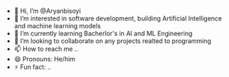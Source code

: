 - 👋 Hi, I’m @Aryanbisoyi
- 👀 I’m interested in software development, building Artificial Intelligence and machine learning models
- 🌱 I’m currently learning Bacherlor's in AI and ML Engineering 
- 💞️ I’m looking to collaborate on any projects realted to programming 
- 📫 How to reach me ..
- 😄 Pronouns: He/him
- ⚡ Fun fact: ..

<!---
Aryanbisoyi/Aryanbisoyi is a ✨ special ✨ repository because its `README.md` (this file) appears on your GitHub profile.
You can click the Preview link to take a look at your changes.
--->
